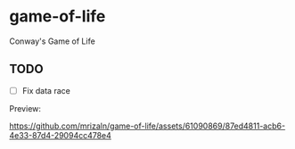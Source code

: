 # game-of-life

Conway's Game of Life

## TODO

- [ ] Fix data race

Preview:

https://github.com/mrizaln/game-of-life/assets/61090869/87ed4811-acb6-4e33-87d4-29094cc478e4
